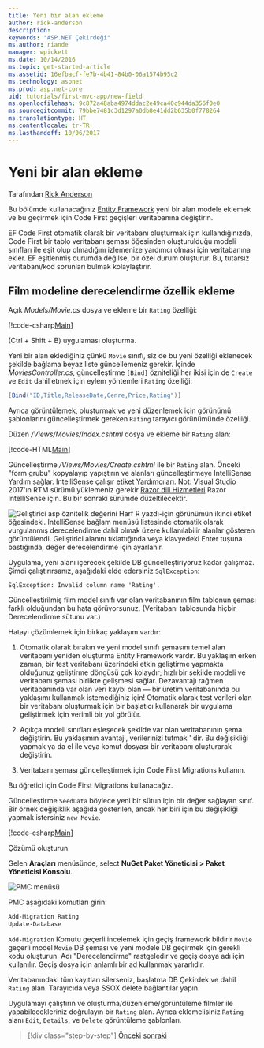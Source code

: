 ```yaml
---
title: Yeni bir alan ekleme
author: rick-anderson
description: 
keywords: "ASP.NET Çekirdeği"
ms.author: riande
manager: wpickett
ms.date: 10/14/2016
ms.topic: get-started-article
ms.assetid: 16efbacf-fe7b-4b41-84b0-06a1574b95c2
ms.technology: aspnet
ms.prod: asp.net-core
uid: tutorials/first-mvc-app/new-field
ms.openlocfilehash: 9c872a48aba4974ddac2e49ca40c944da356f0e0
ms.sourcegitcommit: 79bbe7481c3d1297a0db8e41dd2b635b0f778264
ms.translationtype: HT
ms.contentlocale: tr-TR
ms.lasthandoff: 10/06/2017
---
```

# <a name="adding-a-new-field"></a>Yeni bir alan ekleme

Tarafından [Rick Anderson](https://twitter.com/RickAndMSFT)

Bu bölümde kullanacağınız [Entity Framework](https://docs.microsoft.com/ef/core/get-started/aspnetcore/new-db) yeni bir alan modele eklemek ve bu geçirmek için Code First geçişleri veritabanına değiştirin.

EF Code First otomatik olarak bir veritabanı oluşturmak için kullandığınızda, Code First bir tablo veritabanı şeması öğesinden oluşturulduğu modeli sınıfları ile eşit olup olmadığını izlemenize yardımcı olması için veritabanına ekler. EF eşitlenmiş durumda değilse, bir özel durum oluşturur. Bu, tutarsız veritabanı/kod sorunları bulmak kolaylaştırır.

## <a name="adding-a-rating-property-to-the-movie-model"></a>Film modeline derecelendirme özellik ekleme

Açık *Models/Movie.cs* dosya ve ekleme bir `Rating` özelliği:

[!code-csharp[Main](start-mvc/sample/MvcMovie/Models/MovieDateRating.cs?highlight=11&range=7-18)]

(Ctrl + Shift + B) uygulaması oluşturma.

Yeni bir alan eklediğiniz çünkü `Movie` sınıfı, siz de bu yeni özelliği eklenecek şekilde bağlama beyaz liste güncellemeniz gerekir. İçinde *MoviesController.cs*, güncelleştirme `[Bind]` özniteliği her ikisi için de `Create` ve `Edit` dahil etmek için eylem yöntemleri `Rating` özelliği:

```csharp
[Bind("ID,Title,ReleaseDate,Genre,Price,Rating")]
   ```

Ayrıca görüntülemek, oluşturmak ve yeni düzenlemek için görünümü şablonlarını güncelleştirmek gereken `Rating` tarayıcı görünümünde özelliği.

Düzen */Views/Movies/Index.cshtml* dosya ve ekleme bir `Rating` alan:

[!code-HTML[Main](start-mvc/sample/MvcMovie/Views/Movies/IndexGenreRating.cshtml?highlight=17,39&range=24-64)]

Güncelleştirme */Views/Movies/Create.cshtml* ile bir `Rating` alan. Önceki "form grubu" kopyalayıp yapıştırın ve alanları güncelleştirmeye IntelliSense Yardım sağlar. IntelliSense çalışır [etiket Yardımcıları](xref:mvc/views/tag-helpers/intro). Not: Visual Studio 2017'ın RTM sürümü yüklemeniz gerekir [Razor dili Hizmetleri](https://marketplace.visualstudio.com/items?itemName=ms-madsk.RazorLanguageServices) Razor IntelliSense için. Bu bir sonraki sürümde düzeltilecektir.

![Geliştirici asp öznitelik değerini Harf R yazdı-için görünümün ikinci etiket öğesindeki. IntelliSense bağlam menüsü listesinde otomatik olarak vurgulanmış derecelendirme dahil olmak üzere kullanılabilir alanlar gösteren görüntülendi. Geliştirici alanını tıklattığında veya klavyedeki Enter tuşuna bastığında, değer derecelendirme için ayarlanır.](new-field/_static/cr.png)

Uygulama, yeni alanı içerecek şekilde DB güncelleştiriyoruz kadar çalışmaz. Şimdi çalıştırırsanız, aşağıdaki elde edersiniz `SqlException`:

`SqlException: Invalid column name 'Rating'.`

Güncelleştirilmiş film model sınıfı var olan veritabanının film tablonun şeması farklı olduğundan bu hata görüyorsunuz. (Veritabanı tablosunda hiçbir Derecelendirme sütunu var.)

Hatayı çözümlemek için birkaç yaklaşım vardır:

1. Otomatik olarak bırakın ve yeni model sınıfı şemasını temel alan veritabanı yeniden oluşturma Entity Framework vardır. Bu yaklaşım erken zaman, bir test veritabanı üzerindeki etkin geliştirme yapmakta olduğunuz geliştirme döngüsü çok kolaydır; hızlı bir şekilde modeli ve veritabanı şeması birlikte gelişmesi sağlar. Dezavantajı rağmen veritabanında var olan veri kaybı olan — bir üretim veritabanında bu yaklaşımı kullanmak istemediğiniz için! Otomatik olarak test verileri olan bir veritabanı oluşturmak için bir başlatıcı kullanarak bir uygulama geliştirmek için verimli bir yol görülür.

2. Açıkça modeli sınıfları eşleşecek şekilde var olan veritabanının şema değiştirin. Bu yaklaşımın avantajı, verilerinizi tutmak ' dir. Bu değişikliği yapmak ya da el ile veya komut dosyası bir veritabanı oluşturarak değiştirin.

3. Veritabanı şeması güncelleştirmek için Code First Migrations kullanın.

Bu öğretici için Code First Migrations kullanacağız.

Güncelleştirme `SeedData` böylece yeni bir sütun için bir değer sağlayan sınıf. Bir örnek değişiklik aşağıda gösterilen, ancak her biri için bu değişikliği yapmak istersiniz `new Movie`.

[!code-csharp[Main](start-mvc/sample/MvcMovie/Models/SeedDataRating.cs?name=snippet1&highlight=6)]

Çözümü oluşturun.

Gelen **Araçları** menüsünde, select **NuGet Paket Yöneticisi > Paket Yöneticisi Konsolu**.

  ![PMC menüsü](adding-model/_static/pmc.png)

PMC aşağıdaki komutları girin:

```powershell
Add-Migration Rating
Update-Database
```

`Add-Migration` Komutu geçerli incelemek için geçiş framework bildirir `Movie` geçerli model `Movie` DB şeması ve yeni modele DB geçirmek için gerekli kodu oluşturun. Adı "Derecelendirme" rastgeledir ve geçiş dosya adı için kullanılır. Geçiş dosya için anlamlı bir ad kullanmak yararlıdır.

Veritabanındaki tüm kayıtları silerseniz, başlatma DB Çekirdek ve dahil `Rating` alan. Tarayıcıda veya SSOX delete bağlantılar yapın.

Uygulamayı çalıştırın ve oluşturma/düzenleme/görüntüleme filmler ile yapabilecekleriniz doğrulayın bir `Rating` alan. Ayrıca eklemelisiniz `Rating` alanı `Edit`, `Details`, ve `Delete` görüntüleme şablonları.

>[!div class="step-by-step"]
[Önceki](search.md)
[sonraki](validation.md)  
